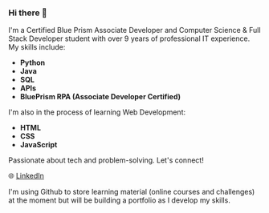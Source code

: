 ### Hi there 👋

I'm a Certified Blue Prism Associate Developer and Computer Science & Full Stack Developer student with over 9 years of professional IT experience. My skills include:

- **Python**
- **Java**
- **SQL**
- **APIs**
- **BluePrism RPA (Associate Developer Certified)**

I'm also in the process of learning Web Development:
- **HTML**
- **CSS**
- **JavaScript**

Passionate about tech and problem-solving. Let's connect!

🌐 [LinkedIn](https://www.linkedin.com/in/rhysoshea97/)

I'm using Github to store learning material (online courses and challenges) at the moment but will be building a portfolio as I develop my skills.
